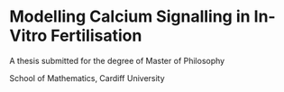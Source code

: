 # Modelling Calcium Signalling in In-Vitro Fertilisation

A thesis submitted for the degree of Master of Philosophy

School of Mathematics, Cardiff University 
